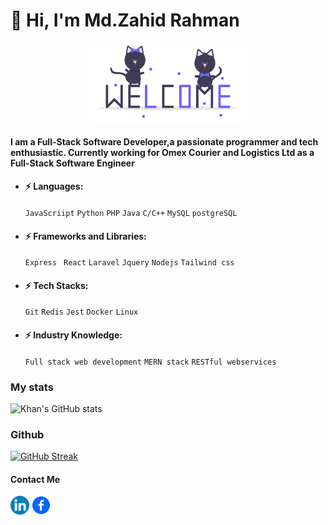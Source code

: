 # :man: Hi, I'm Md.Zahid Rahman


<div align="center">
    <img src="./welcome-pics.gif" width="50%" alt="welcome" />
</div>    

#### I am a Full-Stack Software Developer,a passionate programmer and tech enthusiastic. Currently working for Omex Courier and Logistics Ltd as a Full-Stack Software Engineer

- #### :zap: Languages: 
    ` JavaScriipt `  ` Python `  ` PHP `  ` Java `   ` C/C++ `  ` MySQL ` ` postgreSQL `
- #### :zap: Frameworks and Libraries: 
   ` Express `  ` React`  ` Laravel `  ` Jquery ` ` Nodejs ` ` Tailwind css `
- #### :zap: Tech Stacks:
   ` Git `  ` Redis `  ` Jest ` ` Docker ` ` Linux `
- #### :zap: Industry Knowledge:   
   ` Full stack web development `  ` MERN stack `  ` RESTful webservices ` 


### My stats
![Khan's GitHub stats](https://github-readme-stats.vercel.app/api?username=zahid-rahman&show_icons=true&theme=radical)

### Github

[![GitHub Streak](https://github-readme-streak-stats.herokuapp.com/?user=zahid-rahman&theme=dark&date_format=j%20M%5B%20Y%5D)](https://git.io/streak-stats)


#### Contact Me
   <a href="https://www.linkedin.com/in/md-zahid-rahman/"><img src="./LinkedIn_icon_circle.svg.png" alt="drawing" width="30"/></a>
   <a href="https://www.facebook.com/jahidrahman.ragib/"><img src="./fab.png" alt="drawing" width="30"/></a>
<!---
zahid-rahman/zahid-rahman is a ✨ special ✨ repository because its `README.md` (this file) appears on your GitHub profile.
You can click the Preview link to take a look at your changes.
--->
